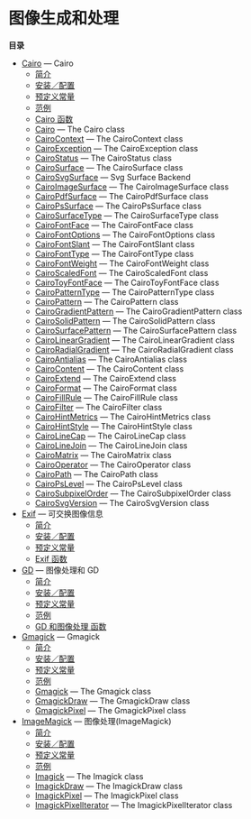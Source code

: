 图像生成和处理
==============

**目录**

-   [Cairo](/book/cairo.html) — Cairo
    -   [简介](/intro/cairo.html)
    -   [安装／配置](/cairo/setup.html)
    -   [预定义常量](/cairo/constants.html)
    -   [范例](/cairo/examples.html)
    -   [Cairo 函数](/ref/cairo.html)
    -   [Cairo](/class/cairo.html) — The Cairo class
    -   [CairoContext](/class/cairocontext.html) — The CairoContext
        class
    -   [CairoException](/class/cairoexception.html) — The
        CairoException class
    -   [CairoStatus](/class/cairostatus.html) — The CairoStatus class
    -   [CairoSurface](/class/cairosurface.html) — The CairoSurface
        class
    -   [CairoSvgSurface](/class/cairosvgsurface.html) — Svg Surface
        Backend
    -   [CairoImageSurface](/class/cairoimagesurface.html) — The
        CairoImageSurface class
    -   [CairoPdfSurface](/class/cairopdfsurface.html) — The
        CairoPdfSurface class
    -   [CairoPsSurface](/class/cairopssurface.html) — The
        CairoPsSurface class
    -   [CairoSurfaceType](/class/cairosurfacetype.html) — The
        CairoSurfaceType class
    -   [CairoFontFace](/class/cairofontface.html) — The CairoFontFace
        class
    -   [CairoFontOptions](/class/cairofontoptions.html) — The
        CairoFontOptions class
    -   [CairoFontSlant](/class/cairofontslant.html) — The
        CairoFontSlant class
    -   [CairoFontType](/class/cairofonttype.html) — The CairoFontType
        class
    -   [CairoFontWeight](/class/cairofontweight.html) — The
        CairoFontWeight class
    -   [CairoScaledFont](/class/cairoscaledfont.html) — The
        CairoScaledFont class
    -   [CairoToyFontFace](/class/cairotoyfontface.html) — The
        CairoToyFontFace class
    -   [CairoPatternType](/class/cairopatterntype.html) — The
        CairoPatternType class
    -   [CairoPattern](/class/cairopattern.html) — The CairoPattern
        class
    -   [CairoGradientPattern](/class/cairogradientpattern.html) — The
        CairoGradientPattern class
    -   [CairoSolidPattern](/class/cairosolidpattern.html) — The
        CairoSolidPattern class
    -   [CairoSurfacePattern](/class/cairosurfacepattern.html) — The
        CairoSurfacePattern class
    -   [CairoLinearGradient](/class/cairolineargradient.html) — The
        CairoLinearGradient class
    -   [CairoRadialGradient](/class/cairoradialgradient.html) — The
        CairoRadialGradient class
    -   [CairoAntialias](/class/cairoantialias.html) — The
        CairoAntialias class
    -   [CairoContent](/class/cairocontent.html) — The CairoContent
        class
    -   [CairoExtend](/class/cairoextend.html) — The CairoExtend class
    -   [CairoFormat](/class/cairoformat.html) — The CairoFormat class
    -   [CairoFillRule](/class/cairofillrule.html) — The CairoFillRule
        class
    -   [CairoFilter](/class/cairofilter.html) — The CairoFilter class
    -   [CairoHintMetrics](/class/cairohintmetrics.html) — The
        CairoHintMetrics class
    -   [CairoHintStyle](/class/cairohintstyle.html) — The
        CairoHintStyle class
    -   [CairoLineCap](/class/cairolinecap.html) — The CairoLineCap
        class
    -   [CairoLineJoin](/class/cairolinejoin.html) — The CairoLineJoin
        class
    -   [CairoMatrix](/class/cairomatrix.html) — The CairoMatrix class
    -   [CairoOperator](/class/cairooperator.html) — The CairoOperator
        class
    -   [CairoPath](/class/cairopath.html) — The CairoPath class
    -   [CairoPsLevel](/class/cairopslevel.html) — The CairoPsLevel
        class
    -   [CairoSubpixelOrder](/class/cairosubpixelorder.html) — The
        CairoSubpixelOrder class
    -   [CairoSvgVersion](/class/cairosvgversion.html) — The
        CairoSvgVersion class
-   [Exif](/book/exif.html) — 可交换图像信息
    -   [简介](/intro/exif.html)
    -   [安装／配置](/exif/setup.html)
    -   [预定义常量](/exif/constants.html)
    -   [Exif 函数](/ref/exif.html)
-   [GD](/book/image.html) — 图像处理和 GD
    -   [简介](/intro/image.html)
    -   [安装／配置](/image/setup.html)
    -   [预定义常量](/image/constants.html)
    -   [范例](/image/examples.html)
    -   [GD 和图像处理 函数](/ref/image.html)
-   [Gmagick](/book/gmagick.html) — Gmagick
    -   [简介](/intro/gmagick.html)
    -   [安装／配置](/gmagick/setup.html)
    -   [预定义常量](/gmagick/constants.html)
    -   [范例](/gmagick/examples.html)
    -   [Gmagick](/class/gmagick.html) — The Gmagick class
    -   [GmagickDraw](/class/gmagickdraw.html) — The GmagickDraw class
    -   [GmagickPixel](/class/gmagickpixel.html) — The GmagickPixel
        class
-   [ImageMagick](/book/imagick.html) — 图像处理(ImageMagick)
    -   [简介](/intro/imagick.html)
    -   [安装／配置](/imagick/setup.html)
    -   [预定义常量](/imagick/constants.html)
    -   [范例](/imagick/examples.html)
    -   [Imagick](/class/imagick.html) — The Imagick class
    -   [ImagickDraw](/class/imagickdraw.html) — The ImagickDraw class
    -   [ImagickPixel](/class/imagickpixel.html) — The ImagickPixel
        class
    -   [ImagickPixelIterator](/class/imagickpixeliterator.html) — The
        ImagickPixelIterator class
